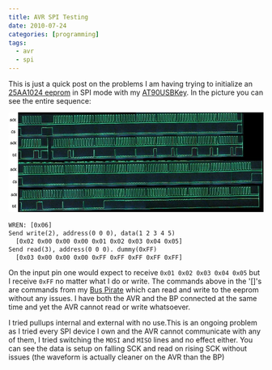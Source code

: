 ```yaml
---
title: AVR SPI Testing
date: 2010-07-24
categories: [programming]
tags:
  - avr
  - spi
---
```

This is just a quick post on the problems I am having trying to initialize an [25AA1024 eeprom](http://ww1.microchip.com/downloads/en/DeviceDoc/21836B.pdf) in SPI mode with my [AT90USBKey](http://www.atmel.com/dyn/products/tools_card.asp?tool_id=3879). In the picture you can see the entire sequence:

![Massive_screenshot_small](/images/avr-spi-testing/massive_screenshot_small-scaled10001.jpg)


````
WREN: [0x06]  
Send write(2), address(0 0 0), data(1 2 3 4 5)
  [0x02 0x00 0x00 0x00 0x01 0x02 0x03 0x04 0x05]  
Send read(3), address(0 0 0). dummy(0xFF)
  [0x03 0x00 0x00 0x00 0xFF 0xFF 0xFF 0xFF 0xFF]  
````

On the input pin one would expect to receive `0x01 0x02 0x03 0x04 0x05` but I receive `0xFF` no matter what I do or write. The commands above in the '[]'s are commands from my [Bus Pirate](http://dangerousprototypes.com/docs/Bus_Pirate) which can read and write to the eeprom without any issues. I have both the AVR and the BP connected at the same time and yet the AVR cannot read or write whatsoever.  

I tried pullups internal and external with no use.This is an ongoing problem as I tried every SPI device I own and the AVR cannot communicate with any of them, I tried switching the `MOSI` and `MISO` lines and no effect either. You can see the data is setup on falling SCK and read on rising SCK without issues (the waveform is actually cleaner on the AVR than the BP)  
